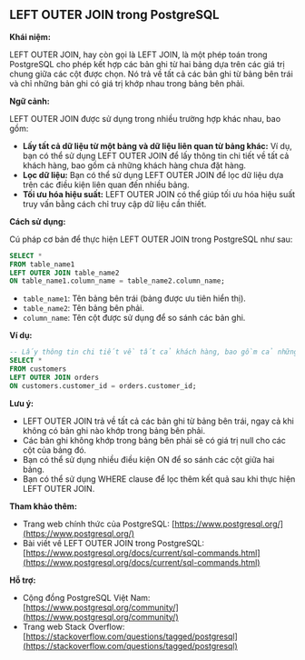 ## LEFT OUTER JOIN trong PostgreSQL

**Khái niệm:**

LEFT OUTER JOIN, hay còn gọi là LEFT JOIN, là một phép toán trong PostgreSQL cho phép kết hợp các bản ghi từ hai bảng dựa trên các giá trị chung giữa các cột được chọn. Nó trả về tất cả các bản ghi từ bảng bên trái và chỉ những bản ghi có giá trị khớp nhau trong bảng bên phải.

**Ngữ cảnh:**

LEFT OUTER JOIN được sử dụng trong nhiều trường hợp khác nhau, bao gồm:

- **Lấy tất cả dữ liệu từ một bảng và dữ liệu liên quan từ bảng khác:** Ví dụ, bạn có thể sử dụng LEFT OUTER JOIN để lấy thông tin chi tiết về tất cả khách hàng, bao gồm cả những khách hàng chưa đặt hàng.
- **Lọc dữ liệu:** Bạn có thể sử dụng LEFT OUTER JOIN để lọc dữ liệu dựa trên các điều kiện liên quan đến nhiều bảng.
- **Tối ưu hóa hiệu suất:** LEFT OUTER JOIN có thể giúp tối ưu hóa hiệu suất truy vấn bằng cách chỉ truy cập dữ liệu cần thiết.

**Cách sử dụng:**

Cú pháp cơ bản để thực hiện LEFT OUTER JOIN trong PostgreSQL như sau:

```sql
SELECT *
FROM table_name1
LEFT OUTER JOIN table_name2
ON table_name1.column_name = table_name2.column_name;
```

- `table_name1`: Tên bảng bên trái (bảng được ưu tiên hiển thị).
- `table_name2`: Tên bảng bên phải.
- `column_name`: Tên cột được sử dụng để so sánh các bản ghi.

**Ví dụ:**

```sql
-- Lấy thông tin chi tiết về tất cả khách hàng, bao gồm cả những khách hàng chưa đặt hàng
SELECT *
FROM customers
LEFT OUTER JOIN orders
ON customers.customer_id = orders.customer_id;
```

**Lưu ý:**

- LEFT OUTER JOIN trả về tất cả các bản ghi từ bảng bên trái, ngay cả khi không có bản ghi nào khớp trong bảng bên phải.
- Các bản ghi không khớp trong bảng bên phải sẽ có giá trị null cho các cột của bảng đó.
- Bạn có thể sử dụng nhiều điều kiện ON để so sánh các cột giữa hai bảng.
- Bạn có thể sử dụng WHERE clause để lọc thêm kết quả sau khi thực hiện LEFT OUTER JOIN.

**Tham khảo thêm:**

- Trang web chính thức của PostgreSQL: [https://www.postgresql.org/](https://www.postgresql.org/)
- Bài viết về LEFT OUTER JOIN trong PostgreSQL: [https://www.postgresql.org/docs/current/sql-commands.html](https://www.postgresql.org/docs/current/sql-commands.html)

**Hỗ trợ:**

- Cộng đồng PostgreSQL Việt Nam: [https://www.postgresql.org/community/](https://www.postgresql.org/community/)
- Trang web Stack Overflow: [https://stackoverflow.com/questions/tagged/postgresql](https://stackoverflow.com/questions/tagged/postgresql)
